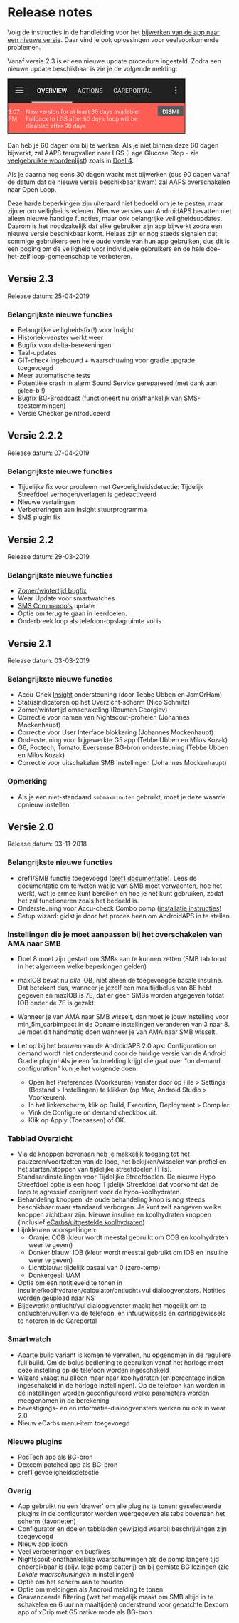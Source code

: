 # Release notes

Volg de instructies in de handleiding voor het [bijwerken van de app naar een nieuwe versie](../Installing-AndroidAPS/Update-to-new-version.md). Daar vind je ook oplossingen voor veelvoorkomende problemen.

Vanaf versie 2.3 is er een nieuwe update procedure ingesteld. Zodra een nieuwe update beschikbaar is zie je de volgende melding:

![Informatie bijwerken](../images/AAPS_LoopDisable90days.png)

Dan heb je 60 dagen om bij te werken. Als je niet binnen deze 60 dagen bijwerkt, zal AAPS terugvallen naar LGS (Lage Glucose Stop - zie [veelgebruikte woordenlijst](../Getting-Started/Glossary.md)) zoals in [Doel 4](../Usage/Objectives.md).

Als je daarna nog eens 30 dagen wacht met bijwerken (dus 90 dagen vanaf de datum dat de nieuwe versie beschikbaar kwam) zal AAPS overschakelen naar Open Loop.

Deze harde beperkingen zijn uiteraard niet bedoeld om je te pesten, maar zijn er om veiligheidsredenen. Nieuwe versies van AndroidAPS bevatten niet alleen nieuwe handige functies, maar ook belangrijke veiligheidsupdates. Daarom is het noodzakelijk dat elke gebruiker zijn app bijwerkt zodra een nieuwe versie beschikbaar komt. Helaas zijn er nog steeds signalen dat sommige gebruikers een hele oude versie van hun app gebruiken, dus dit is een poging om de veiligheid voor individuele gebruikers en de hele doe-het-zelf loop-gemeenschap te verbeteren. 

## Versie 2.3

Release datum: 25-04-2019

### Belangrijkste nieuwe functies

* Belangrijke veiligheidsfix(!) voor Insight
* Historiek-venster werkt weer
* Bugfix voor delta-berekeningen
* Taal-updates
* GIT-check ingebouwd + waarschuwing voor gradle upgrade toegevoegd
* Meer automatische tests
* Potentiële crash in alarm Sound Service gerepareerd (met dank aan @lee-b !)
* Bugfix BG-Broadcast (functioneert nu onafhankelijk van SMS-toestemmingen)
* Versie Checker geïntroduceerd

## Versie 2.2.2

Release datum: 07-04-2019

### Belangrijkste nieuwe functies

* Tijdelijke fix voor probleem met Gevoeligheidsdetectie: Tijdelijk Streefdoel verhogen/verlagen is gedeactiveerd
* Nieuwe vertalingen
* Verbetreringen aan Insight stuurprogramma
* SMS plugin fix

## Versie 2.2

Release datum: 29-03-2019

### Belangrijkste nieuwe functies

* [Zomer/wintertijd bugfix](../Usage/Timezone-traveling#time-adjustment-daylight-savings-time-dst)
* Wear Update voor smartwatches
* [SMS Commando's](../Usage/SMS-Commands.md) update
* Optie om terug te gaan in leerdoelen.
* Onderbreek loop als telefoon-opslagruimte vol is

## Versie 2.1

Release datum: 03-03-2019

### Belangrijkste nieuwe functies

* Accu-Chek [Insight](../Configuration/Accu-Chek-Insight-Pump.md) ondersteuning (door Tebbe Ubben en JamOrHam)
* Statusindicatoren op het Overzicht-scherm (Nico Schmitz)
* Zomer/wintertijd omschakeling (Roumen Georgiev)
* Correctie voor namen van Nightscout-profielen (Johannes Mockenhaupt)
* Correctie voor User Interface blokkering (Johannes Mockenhaupt)
* Ondersteuning voor bijgewerkte G5 app (Tebbe Ubben en Milos Kozak)
* G6, Poctech, Tomato, Eversense BG-bron ondersteuning (Tebbe Ubben en Milos Kozak)
* Correctie voor uitschakelen SMB Instellingen (Johannes Mockenhaupt)

### Opmerking

* Als je een niet-standaard `smbmaxminuten` gebruikt, moet je deze waarde opnieuw instellen

## Versie 2.0

Release datum: 03-11-2018

### Belangrijkste nieuwe functies

* oref1/SMB functie toegevoegd ([oref1 documentatie](https://openaps.readthedocs.io/en/latest/docs/Customize-Iterate/oref1.html)). Lees de documentatie om te weten wat je van SMB moet verwachten, hoe het werkt, wat je ermee kunt bereiken en hoe je het kunt gebruiken, zodat het zal functioneren zoals het bedoeld is.
* Ondersteuning voor Accu-check Combo pomp ([installatie instructies](../Configuration/Accu-Chek-Combo-Pump.md))
* Setup wizard: gidst je door het proces heen om AndroidAPS in te stellen

### Instellingen die je moet aanpassen bij het overschakelen van AMA naar SMB

* Doel 8 moet zijn gestart om SMBs aan te kunnen zetten (SMB tab toont in het algemeen welke beperkingen gelden)
* maxIOB bevat nu *alle* IOB, niet alleen de toegevoegde basale insuline. Dat betekent dus, wanneer je jezelf een maaltijdbolus van 8E hebt gegeven en maxIOB is 7E, dat er geen SMBs worden afgegeven totdat IOB onder de 7E is gezakt.
* Wanneer je van AMA naar SMB wisselt, dan moet je jouw instelling voor min_5m_carbimpact in de Opname instellingen veranderen van 3 naar 8. Je moet dit handmatig doen wanneer je van AMA naar SMB wisselt.
* Let op bij het bouwen van de AndroidAPS 2.0 apk: Configuration on demand wordt niet ondersteund door de huidige versie van de Android Gradle plugin! Als je een foutmelding krijgt die gaat over "on demand configuration" kun je het volgende doen:
  
  * Open het Preferences (Voorkeuren) venster door op File > Settings (Bestand > Instellingen) te klikken (op Mac, Android Studio > Voorkeuren).
  * In het linkerscherm, klik op Build, Execution, Deployment > Compiler.
  * Vink de Configure on demand checkbox uit.
  * Klik op Apply (Toepassen) of OK.

### Tabblad Overzicht

* Via de knoppen bovenaan heb je makkelijk toegang tot het pauzeren/voortzetten van de loop, het bekijken/wisselen van profiel en het starten/stoppen van tijdelijke streefdoelen (TTs). Standaardinstellingen voor Tijdelijke Streefdoelen. De nieuwe Hypo Streefdoel optie is een hoog Tijdelijk Streefdoel dat voorkomt dat de loop te agressief corrigeert voor de hypo-koolhydraten.
* Behandeling knoppen: de oude behandeling knop is nog steeds beschikbaar maar standaard verborgen. Je kunt zelf aangeven welke knoppen zichtbaar zijn. Nieuwe insuline en koolhydraten knoppen (inclusief [eCarbs/uitgestelde koolhydraten](../Usage/Extended-Carbs.md))
* Lijnkleuren voorspellingen: 
  * Oranje: COB (kleur wordt meestal gebruikt om COB en koolhydraten weer te geven)
  * Donker blauw: IOB (kleur wordt meestal gebruikt om IOB en insuline weer te geven)
  * Lichtblauw: tijdelijk basaal van 0 (zero-temp)
  * Donkergeel: UAM
* Optie om een notitieveld te tonen in insuline/koolhydraten/calculator/ontlucht+vul dialoogvensters. Notities worden geüpload naar NS
* Bijgewerkt ontlucht/vul dialoogvenster maakt het mogelijk om te ontluchten/vullen via de telefoon, en infuuswissels en cartridgewissels te noteren in de Careportal

### Smartwatch

* Aparte build variant is komen te vervallen, nu opgenomen in de reguliere full build. Om de bolus bediening te gebruiken vanaf het horloge moet deze instelling op de telefoon worden ingeschakeld
* Wizard vraagt nu alleen maar naar koolhydraten (en percentage indien ingeschakeld in de horloge instellingen). Op de telefoon kan worden in de instellingen worden geconfigureerd welke parameters worden meegenomen in de berekening
* bevestigings- en en informatie-dialoogvensters werken nu ook in wear 2.0
* Nieuw eCarbs menu-item toegevoegd

### Nieuwe plugins

* PocTech app als BG-bron
* Dexcom patched app als BG-bron
* oref1 gevoeligheidsdetectie

### Overig

* App gebruikt nu een 'drawer' om alle plugins te tonen; geselecteerde plugins in de configurator worden weergegeven als tabs bovenaan het scherm (favorieten)
* Configurator en doelen tabbladen gewijzigd waarbij beschrijvingen zijn toegevoegd
* Nieuw app icoon
* Veel verbeteringen en bugfixes
* Nightscout-onafhankelijke waarschuwingen als de pomp langere tijd onbereikbaar is (bijv. lege pomp batterij) en bij gemiste BG lezingen (zie *Lokale waarschuwingen* in instellingen)
* Optie om het scherm aan te houden
* Optie om meldingen als Android melding te tonen
* Geavanceerde filtering (wat het mogelijk maakt om SMB altijd in te schakelen en 6 uur na maaltijden) ondersteund voor gepatchte Dexcom app of xDrip met G5 native mode als BG-bron.